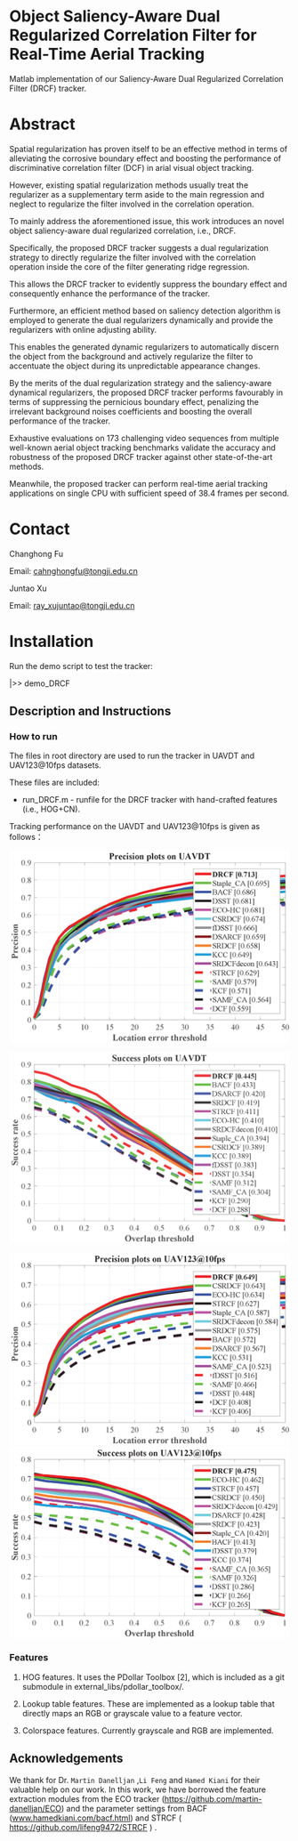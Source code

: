 # Object Saliency-Aware Dual Regularized Correlation Filter for Real-Time Aerial Tracking 

Matlab implementation of our Saliency-Aware Dual Regularized Correlation Filter (DRCF) tracker.

# Abstract 
Spatial regularization has proven itself to be an effective method in terms of alleviating the corrosive boundary effect and boosting the performance of discriminative correlation filter (DCF) in arial visual object tracking. 

However, existing spatial regularization methods usually treat the regularizer as a supplementary term aside to the main regression and neglect to regularize the filter involved in the correlation operation. 

To mainly address the aforementioned issue, this work introduces an novel object saliency-aware dual regularized correlation, i.e., DRCF. 

Specifically, the proposed DRCF tracker suggests a dual regularization strategy to directly regularize the filter involved with the correlation operation inside the core of the filter generating ridge regression. 

This allows the DRCF tracker to evidently suppress the boundary effect and consequently enhance the performance of the tracker. 

Furthermore, an efficient method based on saliency detection algorithm is employed to generate
the dual regularizers dynamically and provide the regularizers with online adjusting ability. 

This enables the generated dynamic regularizers to automatically discern the object from the background
and actively regularize the filter to accentuate the object during its unpredictable appearance changes. 

By the merits of the dual regularization strategy and the saliency-aware dynamical regularizers, the proposed DRCF tracker performs favourably in terms of suppressing the pernicious boundary effect, penalizing the irrelevant background noises coefficients and boosting the overall performance of the tracker. 

Exhaustive evaluations on 173 challenging video sequences from multiple well-known aerial object tracking benchmarks validate the accuracy and robustness of the proposed DRCF tracker against other state-of-the-art methods. 

Meanwhile, the proposed tracker can perform real-time aerial tracking applications on single CPU with sufficient speed of 38.4 frames per second.



# Contact

Changhong Fu 

Email: cahnghongfu@tongji.edu.cn

Juntao Xu

Email: ray_xujuntao@tongji.edu.cn

# Installation

Run the demo script to test the tracker:

|>> demo_DRCF

## Description and Instructions

### How to run

The files in root directory are used to run the tracker in UAVDT and UAV123@10fps datasets.

These files are included:

* run_DRCF.m  -  runfile for the DRCF tracker with hand-crafted features (i.e., HOG+CN).

Tracking performance on the UAVDT and UAV123@10fps is given as follows：

 

![Image text](https://raw.githubusercontent.com/sadwfi/DRCF_2020/master/OverallBenchmarkResults/error_OPE_UAVDT.png)



![Image text]( https://raw.githubusercontent.com/sadwfi/DRCF_2020/master/OverallBenchmarkResults/overlap_OPE_UAVDT.png) 

![Image text](  https://raw.githubusercontent.com/sadwfi/DRCF_2020/master/OverallBenchmarkResults/error_OPE_UAV123.png ) ![Image text]( https://raw.githubusercontent.com/sadwfi/DRCF_2020/master/OverallBenchmarkResults/overlap_OPE_uav123.png)

### Features

1. HOG features. It uses the PDollar Toolbox [2], which is included as a git submodule in external_libs/pdollar_toolbox/.

3. Lookup table features. These are implemented as a lookup table that directly maps an RGB or grayscale value to a feature vector.

4. Colorspace features. Currently grayscale and RGB are implemented.

## Acknowledgements

We thank for Dr. `Martin Danelljan` ,`Li Feng` and  `Hamed Kiani` for their valuable help on our work. In this work,
we have borrowed the feature extraction modules from the ECO tracker (https://github.com/martin-danelljan/ECO) and the parameter settings from BACF (www.hamedkiani.com/bacf.html) and STRCF ( https://github.com/lifeng9472/STRCF ) .